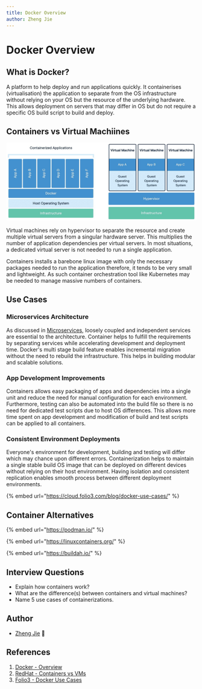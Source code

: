 ```yaml
---
title: Docker Overview
author: Zheng Jie
---
```


# Docker Overview

## What is Docker?

A platform to help deploy and run applications quickly. It containerises (virtualisation) the application to separate from the OS infrastructure without relying on your OS but the resource of the underlying hardware. This allows deployment on servers that may differ in OS but do not require a specific OS build script to build and deploy.

## Containers vs Virtual Machiines

![Resources Map of Containers and Virtual Machines](../.gitbook/assets/docker/docker-vs-vm.png)

Virtual machines rely on hypervisor to separate the resource and create multiple virtual servers from a singular hardware server. This multiplies the number of application dependencies per virtual servers. In most situations, a dedicated virtual server is not needed to run a single application.

Containers installs a barebone linux image with only the necessary packages needed to run the application therefore, it tends to be very small and lightweight. As such container orchestration tool like Kubernetes may be needed to manage massive numbers of containers.

## Use Cases

### Microservices Architecture

As discussed in [Microservices](../software-architecture/microservices/overview.md), loosely coupled and independent services are essential to the architecture. Container helps to fulfill the requirements by separating services while accelerating development and deployment time. Docker's multi stage build feature enables incremental migration without the need to rebuild the infrastructure. This helps in building modular and scalable solutions.

### App Development Improvements

Containers allows easy packaging of apps and dependencies into a single unit and reduce the need for manual configuration for each environment. Furthermore, testing can also be automated into the build file so there is no need for dedicated test scripts due to host OS differences. This allows more time spent on app development and modification of build and test scripts can be applied to all containers.

### Consistent Environment Deployments

Everyone's environment for development, building and testing will differ which may chance upon different errors. Containerization helps to maintain a single stable build OS image that can be deployed on different devices without relying on their host environment. Having isolation and consistent replication enables smooth process between different deployment environments.

{% embed url="https://cloud.folio3.com/blog/docker-use-cases/" %}

## Container Alternatives

{% embed url="https://podman.io/" %}

{% embed url="https://linuxcontainers.org/" %}

{% embed url="https://buildah.io/" %}

## Interview Questions

* Explain how containers work?
* What are the difference(s) between containers and virtual machines?
* Name 5 use cases of containerizations.

## Author

- [Zheng Jie](https://github.com/Bread7) 🍞

## References

1. [Docker - Overview](https://docs.docker.com/get-started/overview/)
2. [RedHat - Containers vs VMs](https://www.redhat.com/en/topics/containers/containers-vs-vms#which-one-should-i-use)
3. [Folio3 - Docker Use Cases](https://cloud.folio3.com/blog/docker-use-cases/)